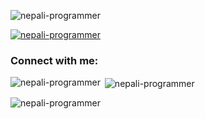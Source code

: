 <p align="left"> <img src="https://komarev.com/ghpvc/?username=nepali-programmer&label=Profile%20views&color=0e75b6&style=flat" alt="nepali-programmer" /> </p>

<p align="left"> <a href="https://github.com/ryo-ma/github-profile-trophy"><img src="https://github-profile-trophy.vercel.app/?username=nepali-programmer" alt="nepali-programmer" /></a> </p>

<h3 align="left">Connect with me:</h3>
<p align="left">
</p>

<p><img align="left" src="https://github-readme-stats.vercel.app/api/top-langs?username=nepali-programmer&show_icons=true&locale=en&layout=compact" alt="nepali-programmer" /></p>

<p>&nbsp;<img align="center" src="https://github-readme-stats.vercel.app/api?username=nepali-programmer&show_icons=true&locale=en" alt="nepali-programmer" /></p>

<p><img align="center" src="https://github-readme-streak-stats.herokuapp.com/?user=nepali-programmer&" alt="nepali-programmer" /></p>
